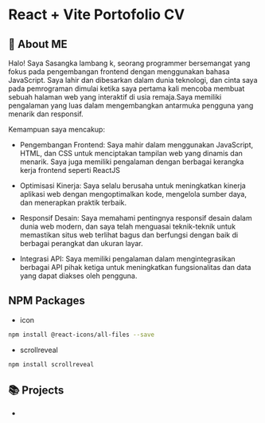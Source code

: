 # React + Vite Portofolio CV

## 🚀 About ME

Halo! Saya Sasangka lambang k, seorang programmer bersemangat yang fokus pada pengembangan frontend dengan menggunakan bahasa JavaScript. Saya lahir dan dibesarkan dalam dunia teknologi, dan cinta saya pada pemrograman dimulai ketika saya pertama kali mencoba membuat sebuah halaman web yang interaktif di usia remaja.Saya memiliki pengalaman yang luas dalam mengembangkan antarmuka pengguna yang menarik dan responsif.

Kemampuan saya mencakup:

- Pengembangan Frontend:
  Saya mahir dalam menggunakan JavaScript, HTML, dan CSS untuk menciptakan tampilan web yang dinamis dan menarik. Saya juga memiliki pengalaman dengan berbagai kerangka kerja frontend seperti ReactJS

- Optimisasi Kinerja:
  Saya selalu berusaha untuk meningkatkan kinerja aplikasi web dengan mengoptimalkan kode, mengelola sumber daya, dan menerapkan praktik terbaik.

- Responsif Desain:
  Saya memahami pentingnya responsif desain dalam dunia web modern, dan saya telah menguasai teknik-teknik untuk memastikan situs web terlihat bagus dan berfungsi dengan baik di berbagai perangkat dan ukuran layar.

- Integrasi API:
  Saya memiliki pengalaman dalam mengintegrasikan berbagai API pihak ketiga untuk meningkatkan fungsionalitas dan data yang dapat diakses oleh pengguna.

## NPM Packages

- icon

```bash
npm install @react-icons/all-files --save
```

- scrollreveal

```bash
npm install scrollreveal
```

## 📚 Projects

-
